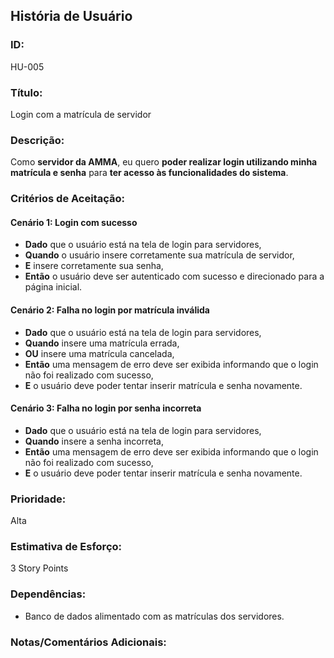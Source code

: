 ## **História de Usuário**

### **ID:**  
HU-005

### **Título:**  
Login com a matrícula de servidor

### **Descrição:**  
Como **servidor da AMMA**, eu quero **poder realizar login utilizando minha matrícula e senha** para **ter acesso às funcionalidades do sistema**.

### **Critérios de Aceitação:**

#### Cenário 1: Login com sucesso
- **Dado** que o usuário está na tela de login para servidores, 
- **Quando** o usuário insere corretamente sua matrícula de servidor,
- **E** insere corretamente sua senha,
- **Então** o usuário deve ser autenticado com sucesso e direcionado para a página inicial.

#### Cenário 2: Falha no login por matrícula inválida
- **Dado** que o usuário está na tela de login para servidores,
- **Quando** insere uma matrícula errada,
- **OU** insere uma matrícula cancelada,
- **Então** uma mensagem de erro deve ser exibida informando que o login não foi realizado com sucesso,
- **E** o usuário deve poder tentar inserir matrícula e senha novamente.

#### Cenário 3: Falha no login por senha incorreta
- **Dado** que o usuário está na tela de login para servidores,
- **Quando** insere a senha incorreta,
- **Então** uma mensagem de erro deve ser exibida informando que o login não foi realizado com sucesso,
- **E** o usuário deve poder tentar inserir matrícula e senha novamente.

### **Prioridade:**  
Alta

### **Estimativa de Esforço:**  
3 Story Points

### **Dependências:**  
- Banco de dados alimentado com as matrículas dos servidores.

### **Notas/Comentários Adicionais:**
